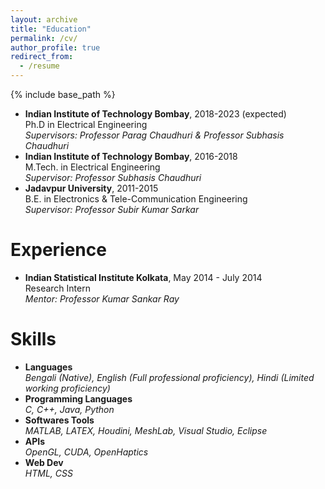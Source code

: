 ```yaml
---
layout: archive
title: "Education"
permalink: /cv/
author_profile: true
redirect_from:
  - /resume
---
```


{% include base_path %}

- <b>Indian Institute of Technology Bombay</b>, 2018-2023 (expected)\
  Ph.D in Electrical Engineering\
  *Supervisors: Professor Parag Chaudhuri & Professor Subhasis Chaudhuri*<br>
- <b>Indian Institute of Technology Bombay</b>, 2016-2018\
  M.Tech. in Electrical Engineering\
  *Supervisor: Professor Subhasis Chaudhuri*<br>
- <b>Jadavpur University</b>, 2011-2015\
  B.E. in Electronics & Tele-Communication Engineering\
  *Supervisor: Professor Subir Kumar Sarkar*<br>

Experience
======
- <b>Indian Statistical Institute Kolkata</b>, May 2014 - July 2014\
  Research Intern\
  *Mentor: Professor Kumar Sankar Ray* <br>  

  
Skills
======
- <b>Languages</b>\
  *Bengali (Native), English (Full professional proficiency), Hindi (Limited working proficiency)*
- <b>Programming Languages</b>\
  *C, C++, Java, Python*
- <b>Softwares Tools</b>\
  *MATLAB, LATEX, Houdini, MeshLab, Visual Studio, Eclipse*
- <b>APIs</b>\
  *OpenGL, CUDA, OpenHaptics*
- <b>Web Dev</b>\
  *HTML, CSS*